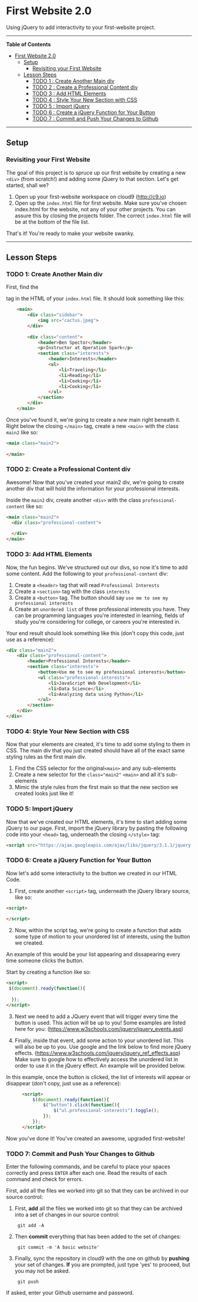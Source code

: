 # First Website 2.0
Using jQuery to add interactivity to your first-website project.

---

**Table of Contents**
- [First Website 2.0](#first-website-2.0)
  - [Setup](#setup)
    - [Revisiting your First Website](#revisiting-your-first-website)
  - [Lesson Steps](#lesson-steps)
    - [TODO 1 : Create Another Main div](#todo-1--create-another-main-div)
    - [TODO 2 : Create a Professional Content div](#todo-2--create-a-professional-content-div)
    - [TODO 3 : Add HTML Elements](#todo-3--add-html-elements)
    - [TODO 4 : Style Your New Section with CSS](#todo-4--style-your-new-section-with-css)
    - [TODO 5 : Import jQuery](#todo-5--import-jQuery)
    - [TODO 6 : Create a jQuery Function for Your Button](#todo-6--create-a-jQuery-Function-for-your-button)
    - [TODO 7 : Commit and Push Your Changes to Github](#todo-14--go-live)

---
## Setup
### Revisiting your First Website

The goal of this project is to spruce up our first website by creating a new `<div>` (from scratch!) and adding some jQuery to that section. Let's get started, shall we?

1.  Open up your first-website workspace on cloud9 (http://c9.io)
2.  Open up the `index.html` file for first website. Make sure you've chosen index.html for the website, not any of your other projects. You can assure this by closing the projects folder. The correct `index.html` file will be at the bottom of the file list.

That's it! You're ready to make your website swanky.

---
## Lesson Steps

### TODO 1: Create Another Main div
First, find the <main> tag in the HTML of your `index.html` file. It should look something like this:
```HTML
    <main>
        <div class="sidebar">
            <img src="cactus.jpeg">
        </div>
           
        <div class="content">
            <header>Ben Spector</header>
            <p>Instructor at Operation Spark</p>
            <section class="interests">
                <header>Interests</header>
                <ul>
                    <li>Traveling</li>
                    <li>Reading</li>
                    <li>Cooking</li>
                    <li>Cooking</li>
                </ul>
            </section>
        </div>
    </main>
```
Once you've found it, we're going to create a *new* main right beneath it. Right below the closing `</main>` tag, create a new `<main>` with the class `main2` like so:

```HTML
<main class="main2">
  
</main>
```

### TODO 2: Create a Professional Content div
Awesome! Now that you've created your main2 div, we're going to create another div that will hold the information for your professional interests. 

Inside the `main2` div, create another `<div>` with the class `professional-content` like so:
```HTML
<main class="main2">
  <div class="professional-content">
  
  </div>
</main>
```
### TODO 3: Add HTML Elements
Now, the fun begins. We've structured out our divs, so now it's time to add some content. Add the following to your `professional-content` div:

1. Create a `<header>` tag that will read `Professional Interests`
2. Create a `<section>` tag with the class `interests`
3. Create a `<button>` tag. The button should say `use me to see my professional interests`
4. Create an `unordered list` of three professional interests you have. They can be programming languages you're interested in learning, fields of study you're considering for college, or careers you're interested in.

Your end result should look something like this (don't copy this code, just use as a reference):
```HTML
<div class="main2">
    <div class="professional-content">
        <header>Professional Interests</header>
        <section class="interests">
            <button>Use me to see my professional interests</button>
            <ul class="professional-interests">
                <li>JavaScript Web Development</li>
                <li>Data Science</li>
                <li>Analyzing data using Python</li>
            </ul>
        </section>
    </div>
</div>
```

### TODO 4: Style Your New Section with CSS
Now that your elements are created, it's time to add some styling to them in CSS. The main div that you just created should have all of the exact same styling rules as the first main div.

1. Find the CSS selector for the original`<main>` and any sub-elements
2. Create a new selector for the `class="main2"` `<main>` and all it's sub-elements
3. Mimic the style rules from the first main so that the new section we created looks just like it!

### TODO 5: Import jQuery
Now that we've created our HTML elements, it's time to start adding some jQuery to our page.
First, import the jQuery library by pasting the following code into your `<head>` tag, underneath the closing `</style>` tag:
 ```HTML
<script src="https://ajax.googleapis.com/ajax/libs/jquery/3.1.1/jquery.min.js"></script>
```
### TODO 6: Create a jQuery Function for Your Button
Now let's add some interactivity to the button we created in our HTML Code.
1. First, create another `<script>` tag, underneath the jQuery library source, like so:
```HTML
<script>
  
</script>
```
2. Now, within the script tag, we're going to create a function that adds some type of motion to your unordered list of interests, using the button we created. 

An example of this would be your list appearing and dissapearing every time someone clicks the button.

Start by creating a function like so:
```HTML
<script>
 $(document).ready(function(){
                
  });
</script>  
```

3. Next we need to add a JQuery event that will trigger every time the button is used. This action will be up to you! Some examples are listed here for you:
(https://www.w3schools.com/jquery/jquery_events.asp)

4. Finally, inside that event, add some action to your unordered list. This will also be up to you. Use google and the link below to find more jQuery effects. 
(https://www.w3schools.com/jquery/jquery_ref_effects.asp)
Make sure to google how to effectively access the unordered list in order to use it in the jQuery effect. An example will be provided below.

In this example, once the button is clicked, the list of interests will appear or disappear (don't copy, just use as a reference):

  ```HTML
        <script>
            $(document).ready(function(){
                $("button").click(function(){
                    $("ul.professional-interests").toggle();
                });
            });
        </script>
  ```
  Now you've done it! You've created an awesome, upgraded first-website!
### TODO 7: Commit and Push Your Changes to Github
Enter the following commands, and be careful to place your spaces correctly and press `ENTER` after each one. Read the results of each command and check for errors.

First, add all the files we worked into git so that they can be archived in our source control:

1. First, **add** all the files we worked into git so that they can be archived into a set of changes in our source control:
    
        git add -A

2. Then **commit** everything that has been added to the set of changes:
    
        git commit -m 'A basic website'

3. Finally, sync the repository in cloud9 with the one on github by **pushing** your set of changes. **If** you are prompted, just type 'yes' to proceed, but you may not be asked.
    
        git push
    
If asked, enter your Github username and password. 
